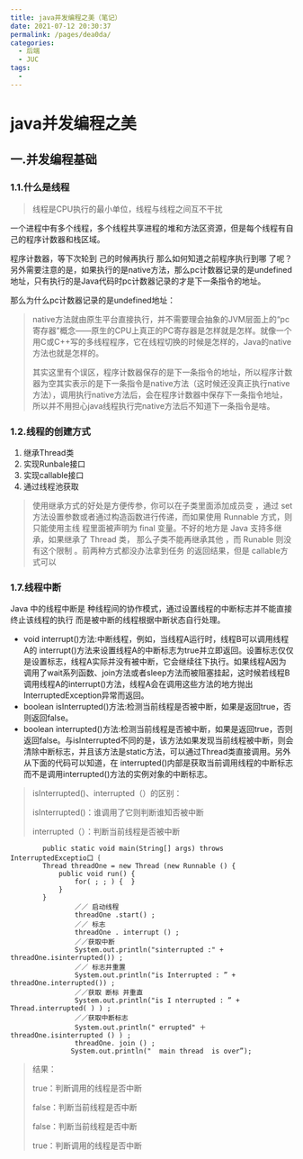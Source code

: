 ```yaml
---
title: java并发编程之美（笔记）
date: 2021-07-12 20:30:37
permalink: /pages/dea0da/
categories:
  - 后端
  - JUC
tags:
  - 
---
```

# java并发编程之美

## 一.并发编程基础

### 1.1.什么是线程

> 线程是CPU执行的最小单位，线程与线程之间互不干扰

一个进程中有多个线程，多个线程共享进程的堆和方法区资源，但是每个线程有自己的程序计数器和栈区域。

程序计数器，等下次轮到 己的时候再执行 那么如何知道之前程序执行到哪 了呢？另外需要注意的是，如果执行的是native方法，那么pc计数器记录的是undefined地址，只有执行的是Java代码时pc计数器记录的才是下一条指令的地址。

那么为什么pc计数器记录的是undefined地址：

> native方法就由原生平台直接执行，并不需要理会抽象的JVM层面上的“pc寄存器”概念——原生的CPU上真正的PC寄存器是怎样就是怎样。就像一个用C或C++写的多线程程序，它在线程切换的时候是怎样的，Java的native方法也就是怎样的。
>
> 其实这里有个误区，程序计数器保存的是下一条指令的地址，所以程序计数器为空其实表示的是下一条指令是native方法（这时候还没真正执行native方法），调用执行native方法后，会在程序计数器中保存下一条指令地址，所以并不用担心java线程执行完native方法后不知道下一条指令是啥。

### 1.2.线程的创建方式

1. 继承Thread类
2. 实现Runbale接口
3. 实现callable接口
4. 通过线程池获取

> 使用继承方式的好处是方便传参，你可以在子类里面添加成员变 ，通过 set 方法设置参数或者通过构造函数进行传递，而如果使用 Runnable 方式，则只能使用主线 程里面被声明为 final 变量。不好的地方是 Java 支持多继承，如果继承了 Thread 类， 那么子类不能再继承其他 ，而 Runable 则没有这个限制 。前两种方式都没办法拿到任务 的返回结果，但是 callable方式可以 

### 1.7.线程中断

Java 中的线程中断是 种线程间的协作模式，通过设置线程的中断标志并不能直接终止该线程的执行 而是被中断的线程根据中断状态自行处理。

- void interrupt()方法:中断线程，例如，当线程A运行时，线程B可以调用线程A的 interrupt()方法来设置线程A的中断标志为true并立即返回。设置标志仅仅是设置标志，线程A实际并没有被中断，它会继续往下执行。如果线程A因为调用了wait系列函数、join方法或者sleep方法而被阻塞挂起，这时候若线程B调用线程A的interrupt()方法，线程A会在调用这些方法的地方抛出InterruptedException异常而返回。
- boolean isInterrupted()方法:检测当前线程是否被中断，如果是返回true，否则返回false。
- boolean interrupted()方法:检测当前线程是否被中断，如果是返回true，否则返回false。与isInterrupted不同的是，该方法如果发现当前线程被中断，则会清除中断标志，并且该方法是static方法，可以通过Thread类直接调用。另外从下面的代码可以知道，在 interrupted()内部是获取当前调用线程的中断标志而不是调用interrupted()方法的实例对象的中断标志。

> isInterrupted()、interrupted（）的区别：
>
>  isInterrupted()：谁调用了它则判断谁知否被中断
>
> interrupted（）：判断当前线程是否被中断
>
> 

```
        public static void main(String[] args) throws InterruptedExceptio口｛
        Thread threadOne = new Thread (new Runnable () {
            public void run() {
                for( ; ; ) {  } 
            }
        }
				／／ 启动线程
                threadOne .start() ; 
				／／ 标志
                threadOne . interrupt () ; 
				／／获取中断
                System.out.println("sinterrupted :" + threadOne.isinterrupted()) ; 
				／／ 标志并重置
               	System.out.println("is Interrupted : ” + threadOne.interrupted()) ; 
				／／获取 断标 并重直
                System.out.println("is I nterrupted : ” + Thread.interrupted( ) ) ; 
				／／获取中断标志
                System.out.println(" errupted" ＋ threadOne.isinterrupted () ) ;
                threadOne. join () ;
               System.out.println("  main thread  is over”);
```

> 结果：
>
> true：判断调用的线程是否中断
>
> false：判断当前线程是否中断
>
> false：判断当前线程是否中断
>
> true：判断调用的线程是否中断

















